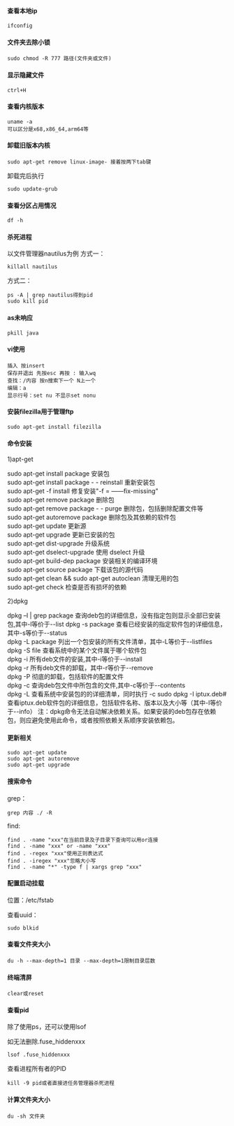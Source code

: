 #### 查看本地ip
```
ifconfig
```
#### 文件夹去除小锁
```
sudo chmod -R 777 路径(文件夹或文件)
```
#### 显示隐藏文件
```
ctrl+H
```
#### 查看内核版本
```
uname -a
可以区分是x68,x86_64,arm64等
```
#### 卸载旧版本内核
```
sudo apt-get remove linux-image- 接着按两下tab键
```
卸载完后执行
```
sudo update-grub
```
#### 查看分区占用情况
```
df -h
```
#### 杀死进程

以文件管理器nautilus为例
方式一：
```
killall nautilus
```
方式二：
```
ps -A | grep nautilus得到pid
sudo kill pid
```
#### as未响应
```
pkill java
```
#### vi使用
```
插入 按insert
保存并退出 先按esc 再按 : 输入wq
查找：/内容 按n搜索下一个 N上一个
编辑：a
显示行号：set nu 不显示set nonu
```
#### 安装filezilla用于管理ftp
```
sudo apt-get install filezilla
```
#### 命令安装
1)apt-get

sudo apt-get install package 安装包  
sudo apt-get install package - - reinstall 重新安装包  
sudo apt-get -f install 修复安装"-f = ——fix-missing"  
sudo apt-get remove package 删除包  
sudo apt-get remove package - - purge 删除包，包括删除配置文件等  
sudo apt-get autoremove package  删除包及其依赖的软件包  
sudo apt-get update 更新源  
sudo apt-get upgrade 更新已安装的包  
sudo apt-get dist-upgrade 升级系统  
sudo apt-get dselect-upgrade 使用 dselect 升级  
sudo apt-get build-dep package 安装相关的编译环境  
sudo apt-get source package 下载该包的源代码  
sudo apt-get clean && sudo apt-get autoclean 清理无用的包  
sudo apt-get check 检查是否有损坏的依赖

2)dpkg

dpkg –l | grep package 查询deb包的详细信息，没有指定包则显示全部已安装包,其中-l等价于--list
dpkg -s package 查看已经安装的指定软件包的详细信息，其中-s等价于--status  
dpkg -L package 列出一个包安装的所有文件清单，其中-L等价于--listfiles  
dpkg -S file 查看系统中的某个文件属于哪个软件包  
dpkg -i 所有deb文件的安装,其中-i等价于--install  
dpkg -r 所有deb文件的卸载，其中-r等价于--remove  
dpkg -P 彻底的卸载，包括软件的配置文件  
dpkg -c 查询deb包文件中所包含的文件,其中-c等价于--contents  
dpkg -L 查看系统中安装包的的详细清单，同时执行 -c 
sudo dpkg -I iptux.deb#查看iptux.deb软件包的详细信息，包括软件名称、版本以及大小等（其中-I等价于--info）
注：dpkg命令无法自动解决依赖关系。如果安装的deb包存在依赖包，则应避免使用此命令，或者按照依赖关系顺序安装依赖包。

#### 更新相关
```
sudo apt-get update
sudo apt-get autoremove
sudo apt-get upgrade
```

#### 搜索命令

grep：
```
grep 内容 ./ -R
```
find:
```
find . -name "xxx"在当前目录及子目录下查询可以用or连接
find . -name "xxx" or -name "xxx"
find . -regex "xxx"使用正则表达式
find . -iregex "xxx"忽略大小写
find . -name "*" -type f | xargs grep "xxx"
```

#### 配置启动挂载

位置：/etc/fstab

查看uuid：
```
sudo blkid
```

#### 查看文件夹大小
```
du -h --max-depth=1 目录 --max-depth=1限制目录层数
```

#### 终端清屏
```
clear或reset
```
#### 查看pid

除了使用ps，还可以使用lsof

如无法删除.fuse_hiddenxxx
```
lsof .fuse_hiddenxxx
```
查看进程所有者的PID
```
kill -9 pid或者直接进任务管理器杀死进程
```

#### 计算文件夹大小
```
du -sh 文件夹
```